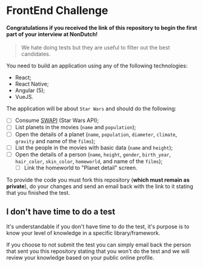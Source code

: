 # FrontEnd Challenge

#### Congratulations if you received the link of this repository to begin the first part of your interview at NonDutch!

> We hate doing tests but they are useful to filter out the best candidates.

 You need to build an application using any of the following technologies:
 
 - React;
 - React Native;
 - Angular (5);
 - VueJS.
 
 The application will be about `Star Wars` and should do the following:
 
 - [ ] Consume [SWAPI] (Star Wars API);
 - [ ] List planets in the movies (`name` and `population`);
 - [ ] Open the details of a planet (`name`, `population`, `diameter`, `climate`, `gravity` and name of the `films`);
 - [ ] List the people in the movies with basic data (`name` and `height`);
 - [ ] Open the details of a person (`name`, `height`, `gender`, `birth_year`, `hair_color`, `skin_color`, `homeworld`, and name of the `films`);
    - [ ] Link the homeworld to "Planet detail" screen.

 To provide the code you must fork this repository (**which must remain as private**), do your changes and send an email back with the link to it stating that you finished the test.
 
 ## I don't have time to do a test
 
 It's understandable if you don't have time to do the test, it's purpose is to know your level of knowledge in a specific library/framework.
 
 If you choose to not submit the test you can simply email back the person that sent you this repository stating that you won't do the test and we will review your knowledge based on your public online profile.
 
 [SWAPI]: https://swapi.co/
